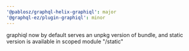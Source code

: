 ```yaml
---
'@pablosz/graphql-helix-graphiql': major
'@graphql-ez/plugin-graphiql': minor
---
```


graphiql now by default serves an unpkg version of bundle, and static version is available in scoped module "/static"
